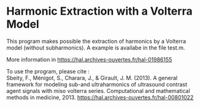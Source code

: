 # Harmonic Extraction with a Volterra Model 

This program makes possible the extraction of harmonics by a Volterra model (without subharmonics). A example is availabe in the file test.m. 

More information in https://hal.archives-ouvertes.fr/hal-01986155

To use the program, please cite :<br/>
Sbeity, F., Ménigot, S., Charara, J., & Girault, J. M. (2013). A general framework for modeling sub-and ultraharmonics of ultrasound contrast agent signals with miso volterra series. Computational and mathematical methods in medicine, 2013. https://hal.archives-ouvertes.fr/hal-00801022
